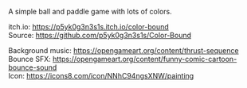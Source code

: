 A simple ball and paddle game with lots of colors.

itch.io: https://p5yk0g3n3s1s.itch.io/color-bound  
Source: https://github.com/p5yk0g3n3s1s/Color-Bound

Background music: https://opengameart.org/content/thrust-sequence  
Bounce SFX: https://opengameart.org/content/funny-comic-cartoon-bounce-sound  
Icon: https://icons8.com/icon/NNhC94ngsXNW/painting  
